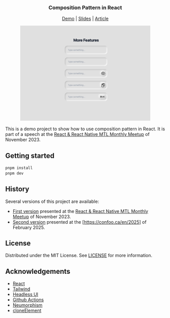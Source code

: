 <div align="center">
  <h3 text-align="center">
    Composition Pattern in React
  </h3>
  <p align="center">
    <a href="https://friedrith.github.io/react-composition">Demo</a> | <a href="https://friedrith.github.io/react-composition/slides">Slides</a> | <a href="https://thibault-friedrich.medium.com/keep-your-react-components-maintainable-with-solid-react-composition-codecraftsmanship-4-2969834e9ffa">Article</a>
  </p>

  <img src=".assets/screenshot.png" alt="Screenshot" height="300" />
</div>

This is a demo project to show how to use composition pattern in React. It is part of a speech at the [React & React Native MTL Monthly Meetup](https://www.meetup.com/react-mtl/events/294497412/) of November 2023.

## Getting started

```bash
pnpm install
pnpm dev
```

## History

Several versions of this project are available:

- [First version](https://github.com/friedrith/react-composition/tree/react-montreal-meetup) presented at the [React & React Native MTL Monthly Meetup](https://www.meetup.com/react-mtl/events/294497412/) of November 2023.
- [Second version](https://github.com/friedrith/react-composition/master) presented at the [https://confoo.ca/en/2025] of February 2025.

## License

Distributed under the MIT License. See [LICENSE](./LICENSE) for more information.

## Acknowledgements

- [React](https://reactjs.org/)
- [Tailwind](https://tailwindcss.com/)
- [Headless UI](https://headlessui.dev/)
- [Github Actions](https://github.com/features/actions)
- [Neumorphism](https://neumorphism.io)
- [cloneElement](https://react.dev/reference/react/cloneElement)
